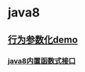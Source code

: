 # java8
## [行为参数化demo](https://github.com/Mrtanglei/java8/tree/master/src/main/java/com/lei/tang/java8/orange)
### [java8内置函数式接口](https://github.com/Mrtanglei/java8/blob/master/src/main/java/com/lei/tang/java8/demo/DefaultFunctional.java)
